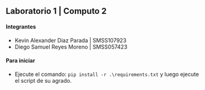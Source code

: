 ## Laboratorio 1 | Computo 2

#### Integrantes

- Kevin Alexander Diaz Parada | SMSS107923
- Diego Samuel Reyes Moreno | SMSS057423

#### Para iniciar

- Ejecute el comando: `pip install -r .\requirements.txt` y luego ejecute el script de su agrado.